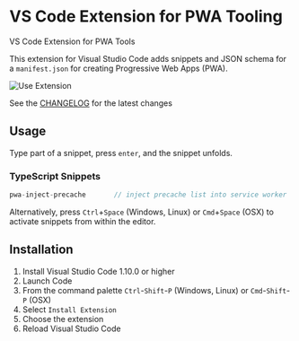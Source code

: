 # VS Code Extension for PWA Tooling
VS Code Extension for PWA Tools

This extension for Visual Studio Code adds snippets and JSON schema for a `manifest.json` for creating Progressive Web Apps (PWA).

![Use Extension]()

See the [CHANGELOG](CHANGELOG.md) for the latest changes

## Usage
Type part of a snippet, press `enter`, and the snippet unfolds.

### TypeScript Snippets
```typescript
pwa-inject-precache       // inject precache list into service worker
```

Alternatively, press `Ctrl`+`Space` (Windows, Linux) or `Cmd`+`Space` (OSX) to activate snippets from within the editor.

## Installation

1. Install Visual Studio Code 1.10.0 or higher
2. Launch Code
3. From the command palette `Ctrl`-`Shift`-`P` (Windows, Linux) or `Cmd`-`Shift`-`P` (OSX)
4. Select `Install Extension`
5. Choose the extension
6. Reload Visual Studio Code

